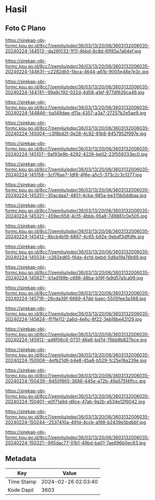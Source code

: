 # Hasil

## Foto C Plano

https://sirekap-obj-formc.kpu.go.id/8cc7/pemilu/pdpr/36/03/13/20/06/3603132006035-20240224-144513--da26f033-1f11-4bbd-8c8d-6ff85a7a64ef.jpg

https://sirekap-obj-formc.kpu.go.id/8cc7/pemilu/pdpr/36/03/13/20/06/3603132006035-20240224-144631--c2282db5-5bca-4644-a61b-9005e48e7e3c.jpg

https://sirekap-obj-formc.kpu.go.id/8cc7/pemilu/pdpr/36/03/13/20/06/3603132006035-20240224-144741--99a9c192-022d-4d58-a1ef-977df626ca46.jpg

https://sirekap-obj-formc.kpu.go.id/8cc7/pemilu/pdpr/36/03/13/20/06/3603132006035-20240224-144846--ba149dae-d11a-4357-a3a7-27257b2e5ae9.jpg

https://sirekap-obj-formc.kpu.go.id/8cc7/pemilu/pdpr/36/03/13/20/06/3603132006035-20240224-145004--c3f8bd2f-0e28-4c92-81b8-8457952f997e.jpg

https://sirekap-obj-formc.kpu.go.id/8cc7/pemilu/pdpr/36/03/13/20/06/3603132006035-20240224-145107--9af93e9b-4292-4226-be02-23f559333ec0.jpg

https://sirekap-obj-formc.kpu.go.id/8cc7/pemilu/pdpr/36/03/13/20/06/3603132006035-20240224-145158--3cf76ae7-1df8-4f6e-a5c5-373c2c3c1277.jpg

https://sirekap-obj-formc.kpu.go.id/8cc7/pemilu/pdpr/36/03/13/20/06/3603132006035-20240224-145251--30acdaa7-4851-4cba-985a-be315b5ddbaa.jpg

https://sirekap-obj-formc.kpu.go.id/8cc7/pemilu/pdpr/36/03/13/20/06/3603132006035-20240224-145321--459ec658-4c15-4bbb-95a8-749881c0e505.jpg

https://sirekap-obj-formc.kpu.go.id/8cc7/pemilu/pdpr/36/03/13/20/06/3603132006035-20240224-145412--8bcb4b19-6867-4c65-b92e-9ebdf3dffdfe.jpg

https://sirekap-obj-formc.kpu.go.id/8cc7/pemilu/pdpr/36/03/13/20/06/3603132006035-20240224-145534--c262ed65-f4da-4cfd-bebd-5d8a19a76b69.jpg

https://sirekap-obj-formc.kpu.go.id/8cc7/pemilu/pdpr/36/03/13/20/06/3603132006035-20240224-145627--b1ad199b-c686-48ba-b19f-fa9d57a1ca99.jpg

https://sirekap-obj-formc.kpu.go.id/8cc7/pemilu/pdpr/36/03/13/20/06/3603132006035-20240224-145719--26cda39f-6669-47dd-baec-5505fee3a368.jpg

https://sirekap-obj-formc.kpu.go.id/8cc7/pemilu/pdpr/36/03/13/20/06/3603132006035-20240224-145824--ff7fe112-2a6d-4e6c-8f22-3eb16be43129.jpg

https://sirekap-obj-formc.kpu.go.id/8cc7/pemilu/pdpr/36/03/13/20/06/3603132006035-20240224-145912--ad6f06c6-0731-46e6-bd7d-76bb8b827bce.jpg

https://sirekap-obj-formc.kpu.go.id/8cc7/pemilu/pdpr/36/03/13/20/06/3603132006035-20240224-150008--4efb21d9-b4e8-45a8-b529-1c25e18a239e.jpg

https://sirekap-obj-formc.kpu.go.id/8cc7/pemilu/pdpr/36/03/13/20/06/3603132006035-20240224-150439--8450f865-3686-445e-a72b-49a575f4ffcc.jpg

https://sirekap-obj-formc.kpu.go.id/8cc7/pemilu/pdpr/36/03/13/20/06/3603132006035-20240224-150401--e0f71a9d-d9ce-47ab-9a2b-a534e12f6042.jpg

https://sirekap-obj-formc.kpu.go.id/8cc7/pemilu/pdpr/36/03/13/20/06/3603132006035-20240224-150244--2537410a-491d-4ccb-a198-b2439e5bdbbf.jpg

https://sirekap-obj-formc.kpu.go.id/8cc7/pemilu/pdpr/36/03/13/20/06/3603132006035-20240224-150321--995dac77-01b1-49bd-ba01-7ae696b0ec63.jpg


## Metadata

| Key        | Value               |
| ---------- | ------------------- |
| Time Stamp | 2024-02-26 02:03:40 |
| Kode Dapil | 3603                |



